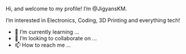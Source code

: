 Hi, and welcome to my profile! I’m @JigyansKM.

I’m interested in Electronics, Coding, 3D Printing and everything tech!
- 🌱 I’m currently learning ...
- 💞️ I’m looking to collaborate on ...
- 📫 How to reach me ...

<!---
JigyansKM/JigyansKM is a ✨ special ✨ repository because its `README.md` (this file) appears on your GitHub profile.
You can click the Preview link to take a look at your changes.
--->
